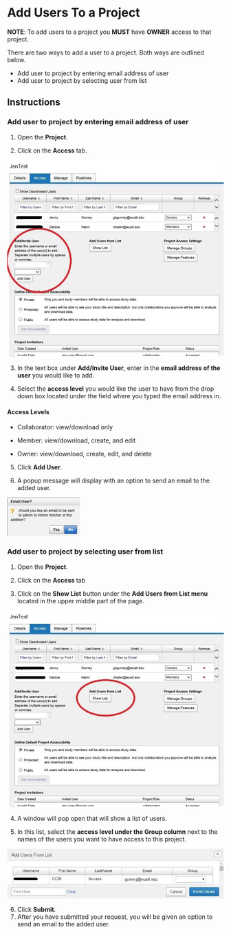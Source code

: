 # Add Users To a Project

**NOTE**: To add users to a project you **MUST** have **OWNER** access to that project.

There are two ways to add a user to a project. Both ways are outlined below.

 - Add user to project by entering email address of user
 - Add user to project by selecting user from list

## **Instructions**
### **Add user to project by entering email address of user**

  1. Open the **Project**.

  2. Click on the **Access** tab.

![access tab](images/AddUserProject1.jpg)
    
  3. In the text box under **Add/Invite User**, enter in the **email address of the user** you would like to add.

  4. Select the **access level** you would like the user to have from the drop down box located under the field where you typed the email address in.

#### **Access Levels**

 - Collaborator: view/download only

 - Member: view/download, create, and edit

 - Owner: view/download, create, edit, and delete

  5. Click **Add User**.

  6. A popup message will display with an option to send an email to the added user.

![popup message](images/AddUserProject2.jpg)

### **Add user to project by selecting user from list**

  1. Open the **Project**.

  2. Click on the **Access** tab

  3. Click on the **Show List** button under the **Add Users from List menu** located in the upper middle part of the page.

![show list](images/AddUserProject3.jpg)

  4. A window will pop open that will show a list of users.

  5. In this list, select the **access level under the Group column** next to the names of the users you want to have access to this project.
 
![access level](images/AddUserProject4.jpg)

  6. Click **Submit**.
  7. After you have submitted your request, you will be given an option to send an email to the added user.
